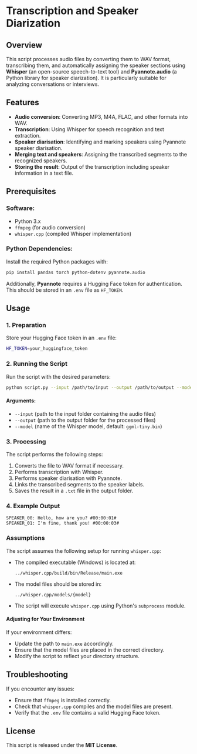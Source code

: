 # Transcription and Speaker Diarization

## Overview
This script processes audio files by converting them to WAV format, transcribing them, and automatically assigning the speaker sections using **Whisper** (an open-source speech-to-text tool) and **Pyannote.audio** (a Python library for speaker diarization). It is particularly suitable for analyzing conversations or interviews.

## Features
- **Audio conversion**: Converting MP3, M4A, FLAC, and other formats into WAV.
- **Transcription**: Using Whisper for speech recognition and text extraction.
- **Speaker diarisation**: Identifying and marking speakers using Pyannote speaker diarisation.
- **Merging text and speakers**: Assigning the transcribed segments to the recognized speakers.
- **Storing the result**: Output of the transcription including speaker information in a text file.

## Prerequisites

### Software:
- Python 3.x
- `ffmpeg` (for audio conversion)
- `whisper.cpp` (compiled Whisper implementation)

### Python Dependencies:
Install the required Python packages with:

```bash
pip install pandas torch python-dotenv pyannote.audio
```

Additionally, **Pyannote** requires a Hugging Face token for authentication. This should be stored in an `.env` file as `HF_TOKEN`.

## Usage

### 1. Preparation
Store your Hugging Face token in an `.env` file:

```bash
HF_TOKEN=your_huggingface_token
```

### 2. Running the Script
Run the script with the desired parameters:

```bash
python script.py --input /path/to/input --output /path/to/output --model ggml-large-v3-turbo.bin
```

#### Arguments:
- `--input` (path to the input folder containing the audio files)
- `--output` (path to the output folder for the processed files)
- `--model` (name of the Whisper model, default: `ggml-tiny.bin`)

### 3. Processing
The script performs the following steps:
1. Converts the file to WAV format if necessary.
2. Performs transcription with Whisper.
3. Performs speaker diarisation with Pyannote.
4. Links the transcribed segments to the speaker labels.
5. Saves the result in a `.txt` file in the output folder.

### 4. Example Output
```
SPEAKER_00: Hello, how are you? #00:00:01#
SPEAKER_01: I'm fine, thank you! #00:00:03#
```

### Assumptions

The script assumes the following setup for running `whisper.cpp`:

- The compiled executable (Windows) is located at:
  ```
  ../whisper.cpp/build/bin/Release/main.exe
  ```
- The model files should be stored in:
  ```
  ../whisper.cpp/models/{model}
  ```
- The script will execute `whisper.cpp` using Python's `subprocess` module.

#### Adjusting for Your Environment
If your environment differs:
- Update the path to `main.exe` accordingly.
- Ensure that the model files are placed in the correct directory.
- Modify the script to reflect your directory structure.

## Troubleshooting
If you encounter any issues:
- Ensure that `ffmpeg` is installed correctly.
- Check that `whisper.cpp` compiles and the model files are present.
- Verify that the `.env` file contains a valid Hugging Face token.

## License
This script is released under the **MIT License**.

